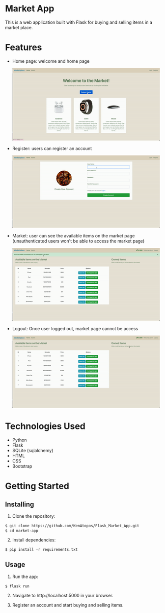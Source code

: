 # Market App
This is a web application built with Flask for buying and selling items in a market place.

# Features

- Home page: welcome and home page
    
    ![home](./market/static/img/register.gif)

- Register: users can register an account
    
    ![register](./market/static/img/check_registration.gif)

- Market: user can see the available items on the market page (unauthenticated users won't be able to access the market page)
    
    ![market](./market/static/img/info_buy_sell.gif)

- Logout: Once user logged out, market page cannot be access
    
    ![logout](./market/static/img/logout.gif)

# Technologies Used
- Python
- Flask
- SQLite (sqlalchemy)
- HTML
- CSS
- Bootstrap

# Getting Started

## Installing
1. Clone the repository:

```
$ git clone https://github.com/KenAtopos/Flask_Market_App.git
$ cd market-app
```
2. Install dependencies:
```
$ pip install -r requirements.txt
```
## Usage
1. Run the app:
```
$ flask run
```
2. Navigate to http://localhost:5000 in your browser.

3. Register an account and start buying and selling items.

